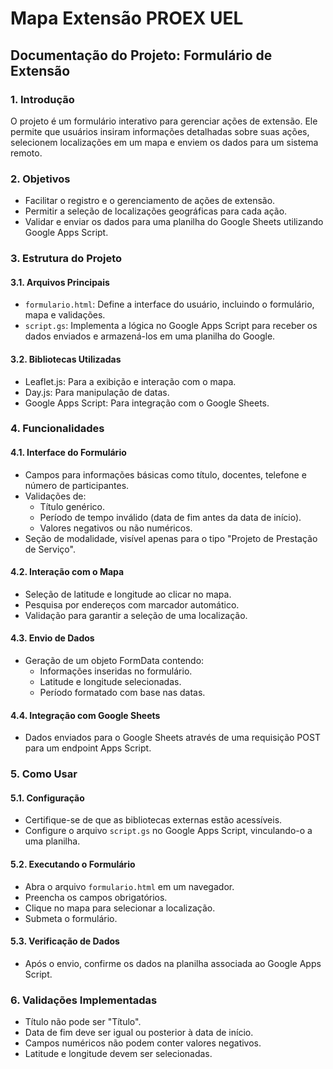 # Mapa Extensão PROEX UEL

## Documentação do Projeto: Formulário de Extensão

### 1. Introdução

O projeto é um formulário interativo para gerenciar ações de extensão. Ele permite que usuários insiram informações detalhadas sobre suas ações, selecionem localizações em um mapa e enviem os dados para um sistema remoto.

### 2. Objetivos

- Facilitar o registro e o gerenciamento de ações de extensão.
- Permitir a seleção de localizações geográficas para cada ação.
- Validar e enviar os dados para uma planilha do Google Sheets utilizando Google Apps Script.

### 3. Estrutura do Projeto

#### 3.1. Arquivos Principais

- `formulario.html`: Define a interface do usuário, incluindo o formulário, mapa e validações.
- `script.gs`: Implementa a lógica no Google Apps Script para receber os dados enviados e armazená-los em uma planilha do Google.

#### 3.2. Bibliotecas Utilizadas

- Leaflet.js: Para a exibição e interação com o mapa.
- Day.js: Para manipulação de datas.
- Google Apps Script: Para integração com o Google Sheets.

### 4. Funcionalidades

#### 4.1. Interface do Formulário

- Campos para informações básicas como título, docentes, telefone e número de participantes.
- Validações de:
    - Título genérico.
    - Período de tempo inválido (data de fim antes da data de início).
    - Valores negativos ou não numéricos.
- Seção de modalidade, visível apenas para o tipo "Projeto de Prestação de Serviço".

#### 4.2. Interação com o Mapa

- Seleção de latitude e longitude ao clicar no mapa.
- Pesquisa por endereços com marcador automático.
- Validação para garantir a seleção de uma localização.

#### 4.3. Envio de Dados

- Geração de um objeto FormData contendo:
    - Informações inseridas no formulário.
    - Latitude e longitude selecionadas.
    - Período formatado com base nas datas.

#### 4.4. Integração com Google Sheets

- Dados enviados para o Google Sheets através de uma requisição POST para um endpoint Apps Script.

### 5. Como Usar

#### 5.1. Configuração

- Certifique-se de que as bibliotecas externas estão acessíveis.
- Configure o arquivo `script.gs` no Google Apps Script, vinculando-o a uma planilha.

#### 5.2. Executando o Formulário

- Abra o arquivo `formulario.html` em um navegador.
- Preencha os campos obrigatórios.
- Clique no mapa para selecionar a localização.
- Submeta o formulário.

#### 5.3. Verificação de Dados

- Após o envio, confirme os dados na planilha associada ao Google Apps Script.

### 6. Validações Implementadas

- Título não pode ser "Título".
- Data de fim deve ser igual ou posterior à data de início.
- Campos numéricos não podem conter valores negativos.
- Latitude e longitude devem ser selecionadas.